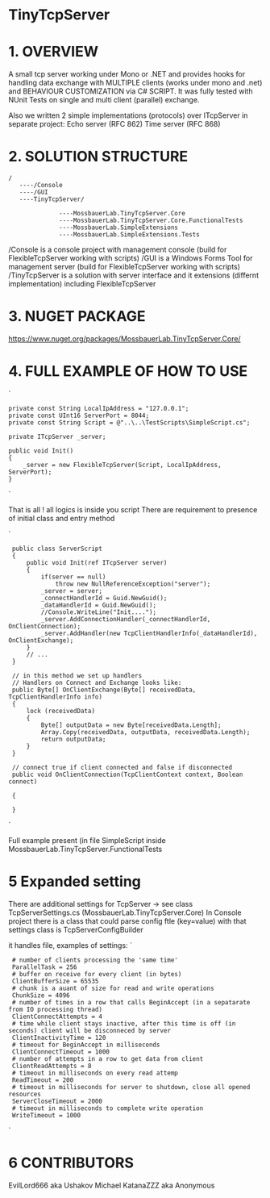 # TinyTcpServer

# 1. OVERVIEW
A small tcp server working under Mono or .NET and provides hooks for handling data exchange with MULTIPLE clients (works under mono and .net) and BEHAVIOUR CUSTOMIZATION via C# SCRIPT.
It was fully tested with NUnit Tests on single and multi client (parallel) exchange.

Also we written 2 simple implementations (protocols) over ITcpServer in separate project:
Echo server (RFC 862)
Time server (RFC 868)

# 2. SOLUTION STRUCTURE

    /   
       ----/Console
       ----/GUI
       ----TinyTcpServer/

                  ----MossbauerLab.TinyTcpServer.Core
                  ----MossbauerLab.TinyTcpServer.Core.FunctionalTests
                  ----MossbauerLab.SimpleExtensions
                  ----MossbauerLab.SimpleExtensions.Tests
                  
/Console is a console project with management console (build for FlexibleTcpServer working with scripts)
/GUI is a Windows Forms Tool for management server (build for FlexibleTcpServer working with scripts)
/TinyTcpServer is a solution with server interface and it extensions (differnt implementation) including FlexibleTcpServer

# 3. NUGET PACKAGE
https://www.nuget.org/packages/MossbauerLab.TinyTcpServer.Core/

# 4. FULL EXAMPLE OF HOW TO USE
`

    private const String LocalIpAddress = "127.0.0.1"; 
    private const UInt16 ServerPort = 8044;   
    private const String Script = @"..\..\TestScripts\SimpleScript.cs";
        
    private ITcpServer _server;

    public void Init()
    {
        _server = new FlexibleTcpServer(Script, LocalIpAddress, ServerPort);    
    }
`

That is all ! all logics is inside you script
There are requirement to presence of initial class and entry method

`

     public class ServerScript
     {
         public void Init(ref ITcpServer server)
         {
             if(server == null)
                 throw new NullReferenceException("server");
             _server = server;
             _connectHandlerId = Guid.NewGuid();
             _dataHandlerId = Guid.NewGuid();
             //Console.WriteLine("Init....");
             _server.AddConnectionHandler(_connectHandlerId, OnClientConnection);
             _server.AddHandler(new TcpClientHandlerInfo(_dataHandlerId), OnClientExchange);
         }
         // ...
     }
 
     // in this method we set up handlers
     // Handlers on Connect and Exchange looks like:
     public Byte[] OnClientExchange(Byte[] receivedData, TcpClientHandlerInfo info)
     {
         lock (receivedData)
         {
             Byte[] outputData = new Byte[receivedData.Length];
             Array.Copy(receivedData, outputData, receivedData.Length);
             return outputData;
         }
     }
     
     // connect true if client connected and false if disconnected 
     public void OnClientConnection(TcpClientContext context, Boolean connect)  
     
     {
            
     }
 `
 
 Full example present (in file SimpleScript inside MossbauerLab.TinyTcpServer.FunctionalTests
 
 # 5 Expanded setting
 There are additional settings for TcpServer -> see class TcpServerSettings.cs (MossbauerLab.TinyTcpServer.Core)
 In Console project there is a class that could parse config ftle (key=value) with that settings class is TcpServerConfigBuilder
 
 it handles file, examples of settings:
 `
 
     # number of clients processing the 'same time'
     ParallelTask = 256
     # buffer on receive for every client (in bytes)
     ClientBufferSize = 65535
     # chunk is a auant of size for read and write operations
     ChunkSize = 4096
     # number of times in a row that calls BeginAccept (in a sepatarate from IO processing thread)
     ClientConnectAttempts = 4
     # time while client stays inactive, after this time is off (in seconds) client will be disconneced by server
     ClientInactivityTime = 120
     # timeout for BeginAccept in milliseconds
     ClientConnectTimeout = 1000
     # number of attempts in a row to get data from client
     ClientReadAttempts = 8
     # timeout in milliseconds on every read attemp 
     ReadTimeout = 200
     # timeout in milliseconds for server to shutdown, close all opened resources
     ServerCloseTimeout = 2000
     # timeout in milliseconds to complete write operation
     WriteTimeout = 1000 
`
 # 6 CONTRIBUTORS
 EvilLord666 aka Ushakov Michael
 KatanaZZZ aka Anonymous
